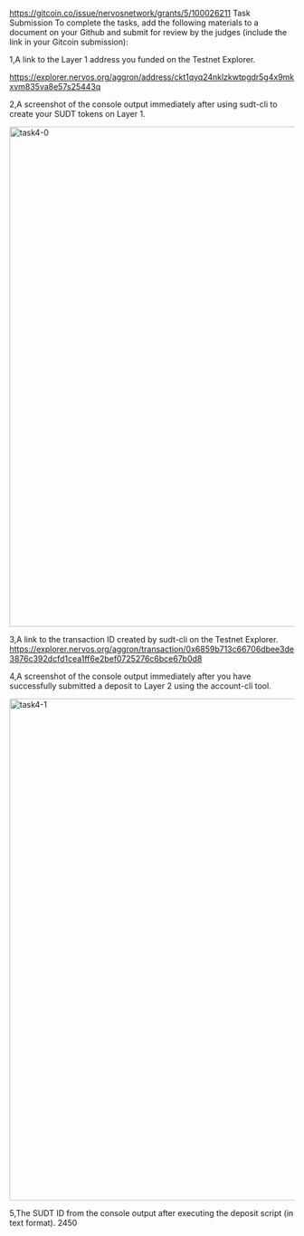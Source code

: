 https://gitcoin.co/issue/nervosnetwork/grants/5/100026211
Task Submission
To complete the tasks, add the following materials to a document on your Github and submit for review by the judges (include the link in your Gitcoin submission):

1,A link to the Layer 1 address you funded on the Testnet Explorer.

 https://explorer.nervos.org/aggron/address/ckt1qyq24nklzkwtpgdr5g4x9mkxvm835va8e57s25443q
 
2,A screenshot of the console output immediately after using sudt-cli to create your SUDT tokens on Layer 1.

 <img width="883" alt="task4-0" src="https://user-images.githubusercontent.com/88998318/129652410-65cd9ae7-e7d3-475a-ba34-736de5e4b330.png">


3,A link to the transaction ID created by sudt-cli on the Testnet Explorer.
https://explorer.nervos.org/aggron/transaction/0x6859b713c66706dbee3de3876c392dcfd1cea1ff6e2bef0725276c6bce67b0d8

4,A screenshot of the console output immediately after you have successfully submitted a deposit to Layer 2 using the account-cli tool.

<img width="886" alt="task4-1" src="https://user-images.githubusercontent.com/88998318/129652468-e20df016-2bbe-4c9f-b074-d32ec4b1e09f.png">

5,The SUDT ID from the console output after executing the deposit script (in text format).
 2450
